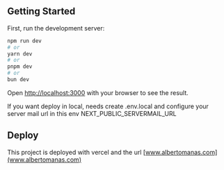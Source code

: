 ## Getting Started

First, run the development server:

```bash
npm run dev
# or
yarn dev
# or
pnpm dev
# or
bun dev
```

Open [http://localhost:3000](http://localhost:3000) with your browser to see the result.


If you want deploy in local, needs create .env.local and configure your server mail url in this env NEXT_PUBLIC_SERVERMAIL_URL


## Deploy

This project is deployed with vercel and the url [www.albertomanas.com](www.albertomanas.com)